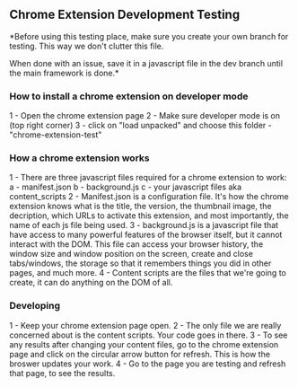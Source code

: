 ## Chrome Extension Development Testing

\*Before using this testing place, make sure you create your own branch for testing. This way we don't clutter this file.

When done with an issue, save it in a javascript file in the dev branch until the main framework is done.\*

### How to install a chrome extension on developer mode

1 - Open the chrome extension page
2 - Make sure developer mode is on (top right corner)
3 - click on "load unpacked" and choose this folder - "chrome-extension-test"

### How a chrome extension works

1 - There are three javascript files required for a chrome extension to work:
a - manifest.json
b - background.js
c - your javascript files aka content_scripts
2 - Manifest.json is a configuration file. It's how the chrome extension knows what is the title, the version, the thumbnail image, the decription, which URLs to activate this extension, and most importantly, the name of each js file being used.
3 - background.js is a javascript file that have access to many powerful features of the browser itself, but it cannot interact with the DOM. This file can access your browser history, the window size and window position on the screen, create and close tabs/windows, the storage so that it remembers things you did in other pages, and much more.
4 - Content scripts are the files that we're going to create, it can do anything on the DOM of all.

### Developing

1 - Keep your chrome extension page open.
2 - The only file we are really concerned about is the content scripts. Your code goes in there.
3 - To see any results after changing your content files, go to the chrome extension page and click on the circular arrow button for refresh. This is how the broswer updates your work.
4 - Go to the page you are testing and refresh that page, to see the results.
